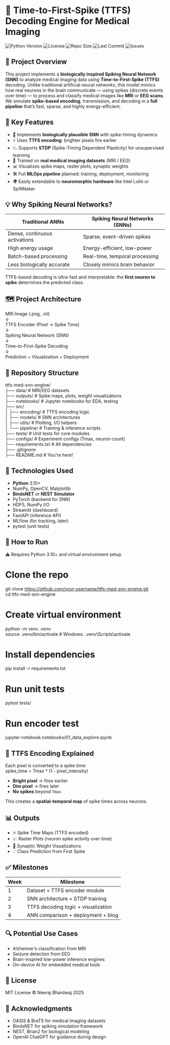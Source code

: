 # 🧠 Time-to-First-Spike (TTFS) Decoding Engine for Medical Imaging

![Python Version](https://img.shields.io/badge/python-3.10%2B-blue)
![License](https://img.shields.io/badge/license-MIT-green)
![Repo Size](https://img.shields.io/github/repo-size/AnomalyIm/ttfs-med-snn-engine)
![Last Commit](https://img.shields.io/github/last-commit/AnomalyIm/ttfs-med-snn-engine)
![Issues](https://img.shields.io/github/issues/AnomalyIm/ttfs-med-snn-engine)

## 🔬 Project Overview
This project implements a **biologically inspired Spiking Neural Network (SNN)** to analyze medical imaging data using **Time-to-First-Spike (TTFS)** decoding. Unlike traditional artificial neural networks, this model mimics how real neurons in the brain communicate — using spikes (discrete events over time) — to process and classify medical images like **MRI** or **EEG scans**. We simulate **spike-based encoding**, transmission, and decoding in a **full pipeline** that’s fast, sparse, and highly energy-efficient.

## 🚀 Key Features
- 🧠 Implements **biologically plausible SNN** with spike-timing dynamics
- ⚡ Uses **TTFS encoding**: brighter pixels fire earlier
- 📉 Supports **STDP** (Spike-Timing Dependent Plasticity) for unsupervised learning
- 🧪 Trained on **real medical imaging datasets** (MRI / EEG)
- 📊 Visualizes spike maps, raster plots, synaptic weights
- 🛠️ Full **MLOps pipeline** planned: training, deployment, monitoring
- 🌍 Easily extendable to **neuromorphic hardware** like Intel Loihi or SpiNNaker

## 💡 Why Spiking Neural Networks?
| Traditional ANNs | Spiking Neural Networks (SNNs) |
|------------------|--------------------------------|
| Dense, continuous activations | Sparse, event-driven spikes |
| High energy usage | Energy-efficient, low-power |
| Batch-based processing | Real-time, temporal processing |
| Less biologically accurate | Closely mimics brain behavior |

TTFS-based decoding is ultra-fast and interpretable: the **first neuron to spike** determines the predicted class.

## 🗺️ Project Architecture
MRI Image (.png, .nii)  
      ↓  
TTFS Encoder (Pixel → Spike Time)  
      ↓  
Spiking Neural Network (SNN)  
      ↓  
Time-to-First-Spike Decoding  
      ↓  
Prediction + Visualization + Deployment

## 📁 Repository Structure
ttfs-med-snn-engine/  
├── data/             # MRI/EEG datasets  
├── outputs/          # Spike maps, plots, weight visualizations  
├── notebooks/        # Jupyter notebooks for EDA, testing  
├── src/  
│   ├── encoding/     # TTFS encoding logic  
│   ├── models/       # SNN architectures  
│   ├── utils/        # Plotting, I/O helpers  
│   └── pipeline/     # Training & inference scripts  
├── tests/            # Unit tests for core modules  
├── configs/          # Experiment configs (Tmax, neuron count)  
├── requirements.txt  # All dependencies  
├── .gitignore  
├── README.md         # You're here!  

## 🧪 Technologies Used
- **Python** 3.10+
- NumPy, OpenCV, Matplotlib
- **BindsNET** or **NEST Simulator**
- PyTorch (backend for SNN)
- HDF5, NumPy I/O
- Streamlit (dashboard)
- FastAPI (inference API)
- MLflow (for tracking, later)
- pytest (unit tests)

## 🔧 How to Run
⚠️ Requires Python 3.10+ and virtual environment setup.

# Clone the repo
git clone https://github.com/your-username/ttfs-med-snn-engine.git  
cd ttfs-med-snn-engine  

# Create virtual environment
python -m venv .venv  
source .venv/bin/activate  # Windows: .venv\Scripts\activate  

# Install dependencies
pip install -r requirements.txt  

# Run unit tests
pytest tests/  

# Run encoder test
jupyter notebook notebooks/01_data_explore.ipynb  

## 🧠 TTFS Encoding Explained
Each pixel is converted to a spike time:  
spike_time = Tmax * (1 - pixel_intensity)  

- **Bright pixel** → fires earlier  
- **Dim pixel** → fires later  
- **No spikes** beyond `Tmax`  

This creates a **spatial-temporal map** of spike times across neurons.

## 📊 Outputs
- 🔥 Spike Time Maps (TTFS encoded)
- 📈 Raster Plots (neuron spike activity over time)
- 🧠 Synaptic Weight Visualizations
- 💡 Class Prediction from First Spike

## ✅ Milestones
| Week | Milestone |
|------|-----------|
| 1    | Dataset + TTFS encoder module |
| 2    | SNN architecture + STDP training |
| 3    | TTFS decoding logic + visualization |
| 4    | ANN comparison + deployment + blog |

## 🔍 Potential Use Cases
- Alzheimer’s classification from MRI
- Seizure detection from EEG
- Brain-inspired low-power inference engines
- On-device AI for embedded medical tools

## 📜 License
MIT License © Neeraj Bhardwaj 2025

## 🙌 Acknowledgments
- OASIS & BraTS for medical imaging datasets
- BindsNET for spiking simulation framework
- NEST, Brian2 for biological modeling
- OpenAI ChatGPT for guidance during design

